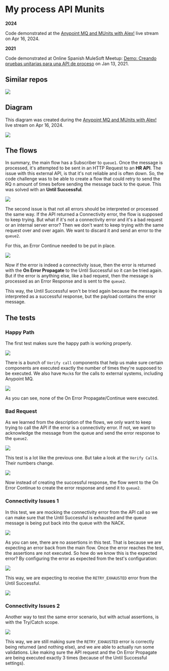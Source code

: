 # My process API Munits

**2024**

Code demonstrated at the [Anypoint MQ and MUnits with Alex!](https://www.twitch.tv/videos/2121384816) live stream on Apr 16, 2024.

**2021**

Code demonstrated at Online Spanish MuleSoft Meetup: [Demo: Creando pruebas unitarias para una API de proceso](https://meetups.mulesoft.com/events/details/mulesoft-online-group-spanish-presents-demo-creando-pruebas-unitarias-para-una-api-de-proceso/) on Jan 13, 2021.

## Similar repos

[![](https://github-readme-stats.vercel.app/api/pin/?username=alexandramartinez&repo=acb-basic-munits&theme=holi)](https://github.com/alexandramartinez/acb-basic-munits)

## Diagram

This diagram was created during the [Anypoint MQ and MUnits with Alex!](https://www.twitch.tv/videos/2121384816) live stream on Apr 16, 2024.

![](images/diagram.png)

## The flows

In summary, the main flow has a Subscriber to `queue1`. Once the message is processed, it's attempted to be sent in an HTTP Request to an **HR API**. The issue with this external API, is that it's not reliable and is often down. So, the code challenge was to be able to create a flow that could retry to send the RQ n amount of times before sending the message back to the queue. This was solved with an **Until Successful**.

![](/images/mainFlow.png)

The second issue is that not all errors should be interpreted or processed the same way. If the API returned a Connectivity error, the flow is supposed to keep trying. But what if it's not a connectivity error and it's a bad request or an internal server error? Then we don't want to keep trying with the same request over and over again. We want to discard it and send an error to the `queue2`.

For this, an Error Continue needed to be put in place.

![](/images/tryCatch.png)

Now if the error is indeed a connectivity issue, then the error is returned with the **On Error Propagate** to the Until Successful so it can be tried again. But if the error is anything else, like a bad request, then the message is processed as an Error Response and is sent to the `queue2`.

This way, the Until Successful won't be tried again because the message is interpreted as a successful response, but the payload contains the error message.

## The tests

### Happy Path

The first test makes sure the happy path is working properly.

![](/images/test-happyPath.png)

There is a bunch of `Verify call` components that help us make sure certain components are executed exactly the number of times they're supposed to be executed. We also have `Mock`s for the calls to external systems, including Anypoint MQ.

![](/images/testResult-happyPath.png)

As you can see, none of the On Error Propagate/Continue were executed.

### Bad Request

As we learned from the description of the flows, we only want to keep trying to call the API if the error is a connectivity error. If not, we want to acknowledge the message from the queue and send the error response to the `queue2`.

![](/images/test-badRequest.png)

This test is a lot like the previous one. But take a look at the `Verify Call`s. Their numbers change.

![](/images/testResult-badRequest.png)

Now instead of creating the successful response, the flow went to the On Error Continue to create the error response and send it to `queue2`.

### Connectivity Issues 1

In this test, we are mocking the connectivity error from the API call so we can make sure that the Until Successful is exhausted and the queue message is being put back into the queue with the NACK.

![](/images/test-connectivity1.png)

As you can see, there are no assertions in this test. That is because we are expecting an error back from the main flow. Once the error reaches the test, the assertions are not executed. So how do we know this is the expected error? By configuring the error as expected from the test's configuration:

![](/images/test-connectivity1-config.png)

This way, we are expecting to receive the `RETRY_EXHAUSTED` error from the Until Successful.

![](/images/testResult-connectivity1.png)

### Connectivity Issues 2

Another way to test the same error scenario, but with actual assertions, is with the Try/Catch scope.

![](/images/test-connectivity2.png)

This way, we are still making sure the `RETRY_EXHAUSTED` error is correctly being returned (and nothing else), and we are able to actually run some validations. Like making sure the API request and the On Error Propagate are being executed exactly 3 times (because of the Until Successful settings).

